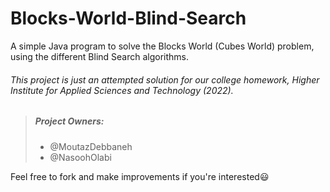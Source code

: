 # Blocks-World-Blind-Search
A simple Java program to solve the Blocks World (Cubes World) problem, using the different Blind Search algorithms.

###### This project is just an attempted solution for our college homework, Higher Institute for Applied Sciences and Technology (2022).

> ##### *Project Owners:*
>
> - @MoutazDebbaneh
> - @NasoohOlabi

Feel free to fork and make improvements if you're interested😃
